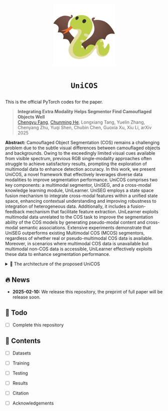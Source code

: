 <p align=center><img src="figs/logo.png" width="200px"> </p>

# <p align=center> `UniCOS` </p> 

[//]: # (<b><p align=center> <a href='https://arxiv.org/pdf/2406.07966'><img src='https://img.shields.io/badge/ArXiv-2406.07966-red'></a></p></b>)

This is the official PyTorch codes for the paper. 
>**Integrating Extra Modality Helps Segmentor Find Camouflaged Objects Well** <br> [Chengyu Fang](https://cnyvfang.github.io/), [Chunming He](https://chunminghe.github.io/), Longxiang Tang, Yuelin Zhang, Chenyang Zhu, Yuqi Shen, Chubin Chen, Guoxia Xu, Xiu Li, arXiv 2025<br>

**Abstract:** Camouflaged Object Segmentation (COS) remains a challenging problem due to the subtle visual differences between camouflaged objects and backgrounds. Owing to the exceedingly limited visual cues available from visible spectrum, previous RGB single-modality approaches often struggle to achieve satisfactory results, prompting the exploration of multimodal data to enhance detection accuracy. In this work, we present UniCOS, a novel framework that effectively leverages diverse data modalities to improve segmentation performance. UniCOS comprises two key components: a multimodal segmentor, UniSEG, and a cross-modal knowledge learning module, UniLearner. UniSEG employs a state space fusion mechanism to integrate cross-modal features within a unified state space, enhancing contextual understanding and improving robustness to integration of heterogeneous data. Additionally, it includes a fusion-feedback mechanism that facilitate feature extraction. UniLearner exploits multimodal data unrelated to the COS task to improve the segmentation ability of the COS models by generating pseudo-modal content and cross-modal semantic associations. Extensive experiments demonstrate that UniSEG outperforms existing Multimodal COS (MCOS) segmentors, regardless of whether real or pseudo-multimodal COS data is available. Moreover, in scenarios where multimodal COS data is unavailable but multimodal non-COS data is accessible, UniLearner effectively exploits these data to enhance segmentation performance.   


<details>
<summary>🏃 The architecture of the proposed UniCOS</summary>
<center> 
    <img 
    src="figs/framework.png">
</center>
</details>


## 🔥 News

- **2025-02-10:** We release this repository, the preprint of full paper will be release soon.


## 🔧 Todo

- [ ] Complete this repository



## 🔗 Contents

- [ ] Datasets
- [ ] Training
- [ ] Testing
- [ ] Results
- [ ] Citation
- [ ] Acknowledgements

